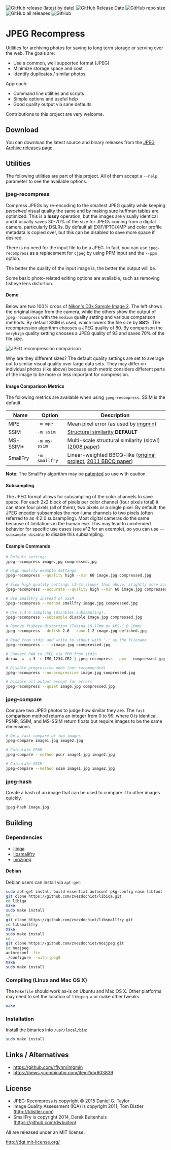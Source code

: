 ![GitHub release (latest by date)](https://img.shields.io/github/v/release/ImageProcessing-ElectronicPublications/jpeg-recompress)
![GitHub Release Date](https://img.shields.io/github/release-date/ImageProcessing-ElectronicPublications/jpeg-recompress)
![GitHub repo size](https://img.shields.io/github/repo-size/ImageProcessing-ElectronicPublications/jpeg-recompress)
![GitHub all releases](https://img.shields.io/github/downloads/ImageProcessing-ElectronicPublications/jpeg-recompress/total)
![GitHub](https://img.shields.io/github/license/ImageProcessing-ElectronicPublications/jpeg-recompress)

JPEG Recompress
===============
Utilities for archiving photos for saving to long term storage or serving over the web. The goals are:

 * Use a common, well supported format (JPEG)
 * Minimize storage space and cost
 * Identify duplicates / similar photos

Approach:

 * Command line utilities and scripts
 * Simple options and useful help
 * Good quality output via sane defaults

Contributions to this project are very welcome.

Download
--------
You can download the latest source and binary releases from the [JPEG Archive releases page](https://github.com/zvezdochiot/jpeg-recompress/releases).

Utilities
---------
The following utilities are part of this project. All of them accept a `--help` parameter to see the available options.

### jpeg-recompress
Compress JPEGs by re-encoding to the smallest JPEG quality while keeping _perceived_ visual quality the same and by making sure huffman tables are optimized. This is a __lossy__ operation, but the images are visually identical and it usually saves 30-70% of the size for JPEGs coming from a digital camera, particularly DSLRs. By default all EXIF/IPTC/XMP and color profile metadata is copied over, but this can be disabled to save more space if desired.

There is no need for the input file to be a JPEG. In fact, you can use `jpeg-recompress` as a replacement for `cjpeg` by using PPM input and the `--ppm` option.

The better the quality of the input image is, the better the output will be.

Some basic photo-related editing options are available, such as removing fisheye lens distortion.

#### Demo
Below are two 100% crops of [Nikon's D3x Sample Image 2](http://static.nikonusa.com/D3X_gallery/index.html). The left shows the original image from the camera, while the others show the output of `jpeg-recompress` with the `medium` quality setting and various comparison methods. By default SSIM is used, which lowers the file size by **88%**. The recompression algorithm chooses a JPEG quality of 80. By comparison the `veryhigh` quality setting chooses a JPEG quality of 93 and saves 70% of the file size.

![JPEG recompression comparison](https://cloud.githubusercontent.com/assets/106826/3633843/5fde26b6-0eff-11e4-8c98-f18dbbf7b510.png)

Why are they different sizes? The default quality settings are set to average out to similar visual quality over large data sets. They may differ on individual photos (like above) because each metric considers different parts of the image to be more or less important for compression.

#### Image Comparison Metrics
The following metrics are available when using `jpeg-recompress`. SSIM is the default.

Name     | Option        | Description
-------- | ------------- | -----------
MPE      | `-m mpe`      | Mean pixel error (as used by [imgmin](https://github.com/rflynn/imgmin))
SSIM     | `-m ssim`     | [Structural similarity](http://en.wikipedia.org/wiki/Structural_similarity) **DEFAULT**
MS-SSIM* | `-m ms-ssim`  | Multi-scale structural similarity (slow!) ([2008 paper](http://foulard.ece.cornell.edu/publications/dmr_hvei2008_paper.pdf))
SmallFry | `-m smallfry` | Linear-weighted BBCQ-like ([original project](https://github.com/dwbuiten/smallfry), [2011 BBCQ paper](http://spie.org/Publications/Proceedings/Paper/10.1117/12.872231))

**Note**: The SmallFry algorithm may be [patented](http://www.jpegmini.com/main/technology) so use with caution.

#### Subsampling
The JPEG format allows for subsampling of the color channels to save space. For each 2x2 block of pixels per color channel (four pixels total) it can store four pixels (all of them), two pixels or a single pixel. By default, the JPEG encoder subsamples the non-luma channels to two pixels (often referred to as 4:2:0 subsampling). Most digital cameras do the same because of limitations in the human eye. This may lead to unintended behavior for specific use cases (see #12 for an example), so you can use `--subsample disable` to disable this subsampling.

#### Example Commands

```bash
# Default settings
jpeg-recompress image.jpg compressed.jpg

# High quality example settings
jpeg-recompress --quality high --min 60 image.jpg compressed.jpg

# Slow high quality settings (3-4x slower than above, slightly more accurate)
jpeg-recompress --accurate --quality high --min 60 image.jpg compressed.jpg

# Use SmallFry instead of SSIM
jpeg-recompress --method smallfry image.jpg compressed.jpg

# Use 4:4:4 sampling (disables subsampling).
jpeg-recompress --subsample disable image.jpg compressed.jpg

# Remove fisheye distortion (Tokina 10-17mm on APS-C @ 10mm)
jpeg-recompress --defish 2.6 --zoom 1.2 image.jpg defished.jpg

# Read from stdin and write to stdout with '-' as the filename
jpeg-recompress - - <image.jpg >compressed.jpg

# Convert RAW to JPEG via PPM from stdin
dcraw -w -q 3 -c IMG_1234.CR2 | jpeg-recompress --ppm - compressed.jpg

# Disable progressive mode (not recommended)
jpeg-recompress --no-progressive image.jpg compressed.jpg

# Disable all output except for errors
jpeg-recompress --quiet image.jpg compressed.jpg
```

### jpeg-compare
Compare two JPEG photos to judge how similar they are. The `fast` comparison method returns an integer from 0 to 99, where 0 is identical. PSNR, SSIM, and MS-SSIM return floats but require images to be the same dimensions.

```bash
# Do a fast compare of two images
jpeg-compare image1.jpg image2.jpg

# Calculate PSNR
jpeg-compare --method psnr image1.jpg image2.jpg

# Calculate SSIM
jpeg-compare --method ssim image1.jpg image2.jpg
```

### jpeg-hash
Create a hash of an image that can be used to compare it to other images quickly.

```bash
jpeg-hash image.jpg
```

Building
--------
### Dependencies
 * [libiqa](https://github.com/zvezdochiot/libiqa)
 * [libsmallfry](https://github.com/zvezdochiot/libsmallfry)
 * [mozjpeg](https://github.com/zvezdochiot/mozjpeg)

#### Debian
Debian users can install via `apt-get`:

```bash
sudo apt-get install build-essential autoconf pkg-config nasm libtool
git clone https://github.com/zvezdochiot/libiqa.git
cd libiqa
make
sudo make install
cd ..
git clone https://github.com/zvezdochiot/libsmallfry.git
cd libsmallfry
make
sudo make install
cd ..
git clone https://github.com/zvezdochiot/mozjpeg.git
cd mozjpeg
autoreconf -fiv
./configure --with-jpeg8
make
sudo make install
```

### Compiling (Linux and Mac OS X)
The `Makefile` should work as-is on Ubuntu and Mac OS X. Other platforms may need to set the location of `libjpeg.a` or make other tweaks.

```bash
make
```

### Installation
Install the binaries into `/usr/local/bin`:

```bash
sudo make install
```

Links / Alternatives
--------------------
* https://github.com/rflynn/imgmin
* https://news.ycombinator.com/item?id=803839

License
-------
* JPEG-Recompress is copyright &copy; 2015 Daniel G. Taylor
* Image Quality Assessment (IQA) is copyright 2011, Tom Distler (http://tdistler.com)
* SmallFry is copyright 2014, Derek Buitenhuis (https://github.com/dwbuiten)

All are released under an MIT license.

http://dgt.mit-license.org/

